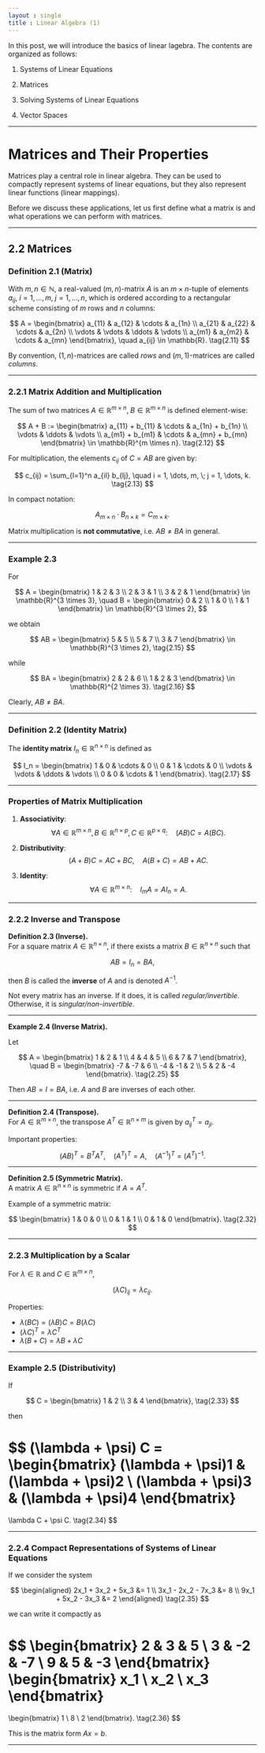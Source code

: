 ```yaml
---
layout : single
title : Linear Algebra (1)
--- 
```


In this post, we will introduce the basics of linear lagebra. The contents are organized as follows: 

1. Systems of Linear Equations

2. Matrices

3. Solving Systems of Linear Equations 

4. Vector Spaces

---

# Matrices and Their Properties

Matrices play a central role in linear algebra. They can be used to compactly represent systems of linear equations, but they also represent linear functions (linear mappings).  

Before we discuss these applications, let us first define what a matrix is and what operations we can perform with matrices.

---

## 2.2 Matrices

### Definition 2.1 (Matrix)

With $m, n \in \mathbb{N}$, a real-valued $(m,n)$-matrix $A$ is an $m \times n$-tuple of elements $a_{ij}$, $i = 1, \dots, m, \; j = 1, \dots, n$, which is ordered according to a rectangular scheme consisting of $m$ rows and $n$ columns:

$$
A =
\begin{bmatrix}
a_{11} & a_{12} & \cdots & a_{1n} \\
a_{21} & a_{22} & \cdots & a_{2n} \\
\vdots & \vdots & \ddots & \vdots \\
a_{m1} & a_{m2} & \cdots & a_{mn}
\end{bmatrix}, 
\quad a_{ij} \in \mathbb{R}.
\tag{2.11}
$$

By convention, $(1,n)$-matrices are called *rows* and $(m,1)$-matrices are called *columns*.  

---

### 2.2.1 Matrix Addition and Multiplication

The sum of two matrices $A \in \mathbb{R}^{m \times n}, \; B \in \mathbb{R}^{m \times n}$ is defined element-wise:

$$
A + B :=
\begin{bmatrix}
a_{11} + b_{11} & \cdots & a_{1n} + b_{1n} \\
\vdots & \ddots & \vdots \\
a_{m1} + b_{m1} & \cdots & a_{mn} + b_{mn}
\end{bmatrix}
\in \mathbb{R}^{m \times n}.
\tag{2.12}
$$

For multiplication, the elements $c_{ij}$ of $C = AB$ are given by:

$$
c_{ij} = \sum_{l=1}^n a_{il} b_{lj}, 
\quad i = 1, \dots, m, \; j = 1, \dots, k.
\tag{2.13}
$$

In compact notation:

$$
A_{m \times n} \cdot B_{n \times k} = C_{m \times k}.
\tag{2.14}
$$

Matrix multiplication is **not commutative**, i.e. $AB \neq BA$ in general.

---

### Example 2.3  

For 

$$
A = \begin{bmatrix}
1 & 2 & 3 \\
2 & 3 & 1 \\
3 & 2 & 1
\end{bmatrix} \in \mathbb{R}^{3 \times 3}, 
\quad 
B = \begin{bmatrix}
0 & 2 \\
1 & 0 \\
1 & 1
\end{bmatrix} \in \mathbb{R}^{3 \times 2},
$$

we obtain

$$
AB = \begin{bmatrix}
5 & 5 \\
5 & 7 \\
3 & 7
\end{bmatrix} \in \mathbb{R}^{3 \times 2},
\tag{2.15}
$$

while

$$
BA = \begin{bmatrix}
2 & 2 & 6 \\
1 & 2 & 3
\end{bmatrix} \in \mathbb{R}^{2 \times 3}.
\tag{2.16}
$$

Clearly, $AB \neq BA$.

---

### Definition 2.2 (Identity Matrix)

The **identity matrix** $I_n \in \mathbb{R}^{n \times n}$ is defined as

$$
I_n =
\begin{bmatrix}
1 & 0 & \cdots & 0 \\
0 & 1 & \cdots & 0 \\
\vdots & \vdots & \ddots & \vdots \\
0 & 0 & \cdots & 1
\end{bmatrix}.
\tag{2.17}
$$

---

### Properties of Matrix Multiplication

1. **Associativity**:  
   $$
   \forall A \in \mathbb{R}^{m \times n}, B \in \mathbb{R}^{n \times p}, C \in \mathbb{R}^{p \times q}: \quad (AB)C = A(BC).
   \tag{2.18}
   $$

2. **Distributivity**:  
   $$
   (A + B)C = AC + BC, \quad A(B + C) = AB + AC.
   \tag{2.19}
   $$

3. **Identity**:  
   $$
   \forall A \in \mathbb{R}^{m \times n}: \quad I_m A = A I_n = A.
   \tag{2.20}
   $$

---

### 2.2.2 Inverse and Transpose

**Definition 2.3 (Inverse).**  
For a square matrix $A \in \mathbb{R}^{n \times n}$, if there exists a matrix $B \in \mathbb{R}^{n \times n}$ such that  

$$
AB = I_n = BA,
$$  

then $B$ is called the **inverse** of $A$ and is denoted $A^{-1}$.

Not every matrix has an inverse. If it does, it is called *regular/invertible*. Otherwise, it is *singular/non-invertible*.  

---

**Example 2.4 (Inverse Matrix).**  

Let  

$$
A = \begin{bmatrix}
1 & 2 & 1 \\
4 & 4 & 5 \\
6 & 7 & 7
\end{bmatrix}, 
\quad 
B = \begin{bmatrix}
-7 & -7 & 6 \\
-4 & -1 & 2 \\
5 & 2 & -4
\end{bmatrix}.
\tag{2.25}
$$

Then $AB = I = BA$, i.e. $A$ and $B$ are inverses of each other.

---

**Definition 2.4 (Transpose).**  
For $A \in \mathbb{R}^{m \times n}$, the transpose $A^T \in \mathbb{R}^{n \times m}$ is given by $a^T_{ij} = a_{ji}$.  

Important properties:

$$
(AB)^T = B^T A^T, 
\quad (A^T)^T = A,
\quad (A^{-1})^T = (A^T)^{-1}.
\tag{2.26–2.31}
$$

---

**Definition 2.5 (Symmetric Matrix).**  
A matrix $A \in \mathbb{R}^{n \times n}$ is symmetric if $A = A^T$.

Example of a symmetric matrix:

$$
\begin{bmatrix}
1 & 0 & 0 \\
0 & 1 & 1 \\
0 & 1 & 0
\end{bmatrix}.
\tag{2.32}
$$

---

### 2.2.3 Multiplication by a Scalar

For $\lambda \in \mathbb{R}$ and $C \in \mathbb{R}^{m \times n}$,  

$$
(\lambda C)_{ij} = \lambda c_{ij}.
$$

Properties:  

- $\lambda (BC) = (\lambda B) C = B(\lambda C)$  
- $(\lambda C)^T = \lambda C^T$  
- $\lambda (B + C) = \lambda B + \lambda C$  

---

### Example 2.5 (Distributivity)

If  

$$
C = \begin{bmatrix}
1 & 2 \\
3 & 4
\end{bmatrix},
\tag{2.33}
$$

then  

$$
(\lambda + \psi) C =
\begin{bmatrix}
(\lambda + \psi)1 & (\lambda + \psi)2 \\
(\lambda + \psi)3 & (\lambda + \psi)4
\end{bmatrix}
=
\lambda C + \psi C.
\tag{2.34}
$$

---

### 2.2.4 Compact Representations of Systems of Linear Equations

If we consider the system

$$
\begin{aligned}
2x_1 + 3x_2 + 5x_3 &= 1 \\
3x_1 - 2x_2 - 7x_3 &= 8 \\
9x_1 + 5x_2 - 3x_3 &= 2
\end{aligned}
\tag{2.35}
$$

we can write it compactly as

$$
\begin{bmatrix}
2 & 3 & 5 \\
3 & -2 & -7 \\
9 & 5 & -3
\end{bmatrix}
\begin{bmatrix}
x_1 \\
x_2 \\
x_3
\end{bmatrix}
=
\begin{bmatrix}
1 \\
8 \\
2
\end{bmatrix}.
\tag{2.36}
$$

This is the matrix form $Ax = b$.

---
